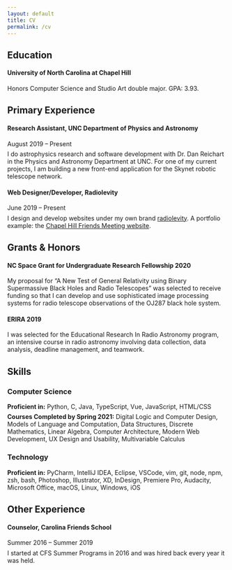 ```yaml
---
layout: default
title: CV
permalink: /cv
---
```


<head><style>
  p {margin: 0.4rem 0;}
</style></head>

## Education

#### University of North Carolina at Chapel Hill

Honors Computer Science and Studio Art double major. GPA: 3.93.

## Primary Experience

#### Research Assistant, <span class="roman">UNC Department of Physics and Astronomy</span>

<span class="gray">August 2019 – Present</span>

I do astrophysics research and software development with Dr. Dan Reichart in the Physics and Astronomy Department at UNC. For one of my current projects, I am building a new front-end application for the Skynet robotic telescope network.

#### Web Designer/Developer, <span class="roman">Radiolevity</span>

<span class="gray">June 2019 – Present</span>

I design and develop websites under my own brand [radiolevity](https://radiolevity.com). A portfolio example: the [Chapel Hill Friends Meeting website](https://chapelhillfriends.org).

## Grants & Honors

#### NC Space Grant for Undergraduate Research Fellowship 2020

My proposal for “A New Test of General Relativity using Binary Supermassive Black Holes and Radio Telescopes” was selected to receive funding so that I can develop and use sophisticated image processing systems for radio telescope observations of the OJ287 black hole system.

#### ERIRA 2019

I was selected for the Educational Research In Radio Astronomy program, an intensive course in radio astronomy involving data collection, data analysis, deadline management, and teamwork.

## Skills

### Computer Science

**Proficient in:** Python, C, Java, TypeScript, Vue, JavaScript, HTML/CSS

**Courses Completed by Spring 2021:** Digital Logic and Computer Design, Models of Language and Computation, Data Structures, Discrete Mathematics, Linear Algebra, Computer Architecture, Modern Web Development, UX Design and Usability, Multivariable Calculus

### Technology

**Proficient in:** PyCharm, IntelliJ IDEA, Eclipse, VSCode, vim, git, node, npm, zsh, bash, Photoshop, Illustrator, XD, InDesign, Premiere Pro, Audacity, Microsoft Office, macOS, Linux, Windows, iOS

## Other Experience

#### Counselor, <span class="roman">Carolina Friends School</span>

<span class="gray">Summer 2016 – Summer 2019</span>

I started at CFS Summer Programs in 2016 and was hired back every year it was held.
